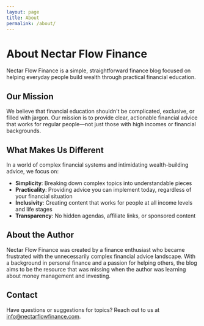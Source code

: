 ```yaml
---
layout: page
title: About
permalink: /about/
---
```


# About Nectar Flow Finance

Nectar Flow Finance is a simple, straightforward finance blog focused on helping everyday people build wealth through practical financial education.

## Our Mission

We believe that financial education shouldn't be complicated, exclusive, or filled with jargon. Our mission is to provide clear, actionable financial advice that works for regular people—not just those with high incomes or financial backgrounds.

## What Makes Us Different

In a world of complex financial systems and intimidating wealth-building advice, we focus on:

- **Simplicity**: Breaking down complex topics into understandable pieces
- **Practicality**: Providing advice you can implement today, regardless of your financial situation
- **Inclusivity**: Creating content that works for people at all income levels and life stages
- **Transparency**: No hidden agendas, affiliate links, or sponsored content

## About the Author

Nectar Flow Finance was created by a finance enthusiast who became frustrated with the unnecessarily complex financial advice landscape. With a background in personal finance and a passion for helping others, the blog aims to be the resource that was missing when the author was learning about money management and investing.

## Contact

Have questions or suggestions for topics? Reach out to us at [info@nectarflowfinance.com](mailto:info@nectarflowfinance.com).
